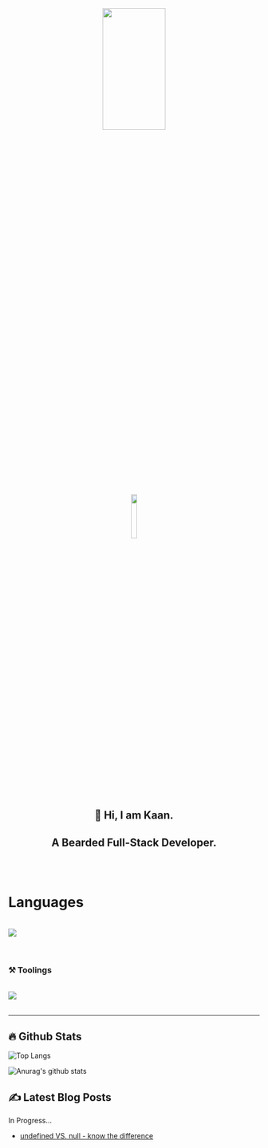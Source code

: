<div align='center'>
<img src='https://media.giphy.com/media/f3iwJFOVOwuy7K6FFw/giphy.gif' width='50%' height='25%'/>
</div>

<div align='center'>
<a href='https://www.linkedin.com/in/kaan-kara/' target='_blank'>
    <img src='https://img.shields.io/badge/LinkedIn-blue?logo=linkedin&logoColor=white' width='15%' />
</a>
</div>

<br/>
<div align='center'>

## 👋 Hi, I am Kaan.
## A Bearded Full-Stack Developer.

<br/>
<br/>
</div>

# Languages

<br/>
<div align='left'>
<img src='https://skillicons.dev/icons?i=react,nextjs,typescript,prisma,graphql,js,html,css,styledcomponents,scss,tailwind,postgres,firebase,nodejs,expressjs,aws&perline=10' />
</div>
<br/>
<br/>

### ⚒️ Toolings

<br/>

<div align='left' >
<img src='https://skillicons.dev/icons?i=figma,vscode,slack&perline=8' />

</div>
<br/>

---

## 🔥 Github Stats

![Top Langs](https://github-readme-stats.karakaan1995.vercel.app/api/top-langs/?username=karaKaan&theme=tokyonight&layout=compact)

![Anurag's github stats](https://github-readme-stats.karakaan1995.vercel.app/api?username=karaKaan&count_private=true&include_all_commits=true&show_icons=true&theme=tokyonight&hide=prs,issues,contribs)

## ✍️ Latest Blog Posts
In Progress...

<!-- BLOG-POST-LIST:START -->
- [undefined VS. null - know the difference](https://dev.to/karakaan/undefined-vs-null-know-the-difference-4d9c)
<!-- BLOG-POST-LIST:END -->
